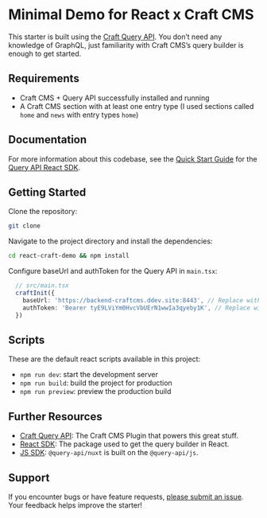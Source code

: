 # Minimal Demo for React x Craft CMS

This starter is built using the [Craft Query API](https://plugins.craftcms.com/query-api?craft5).
You don’t need any knowledge of GraphQL, just familiarity with Craft CMS’s query builder is enough to get started.

## Requirements

- Craft CMS + Query API successfully installed and running
- A Craft CMS section with at least one entry type (I used sections called `home` and `news` with entry types `home`)

## Documentation

For more information about this codebase, see the [Quick Start Guide](https://samuelreichor/libraries/query-api-react/get-started/quick-start) 
for the [Query API React SDK](https://samuelreichor.at/libraries/query-api-react).

## Getting Started
Clone the repository:
```bash
git clone  
````

 Navigate to the project directory and install the dependencies:
```bash
cd react-craft-demo && npm install
```

Configure baseUrl and authToken for the Query API in `main.tsx`:
```ts
  // src/main.tsx
  craftInit({
    baseUrl: 'https://backend-craftcms.ddev.site:8443', // Replace with your Craft CMS URL
    authToken: 'Bearer tyE9LViYm0HvcVbUErN1wwIa3qyeby1K', // Replace with your Query API token
  })
```

## Scripts

These are the default react scripts available in this project:

- `npm run dev`: start the development server
- `npm run build`: build the project for production
- `npm run preview`: preview the production build

## Further Resources

- [Craft Query API](https://samuelreichor.at/libraries/craft-query-api): The Craft CMS Plugin that powers this great stuff.
- [React SDK](https://samuelreichor.at/libraries/query-api-react): The package used to get the query builder in React.
- [JS SDK](https://samuelreichor.at/libraries/js-craftcms-api): `@query-api/nuxt` is built on the `@query-api/js`.


## Support

If you encounter bugs or have feature requests, [please submit an issue](/../../issues/new). Your feedback helps improve the starter!

